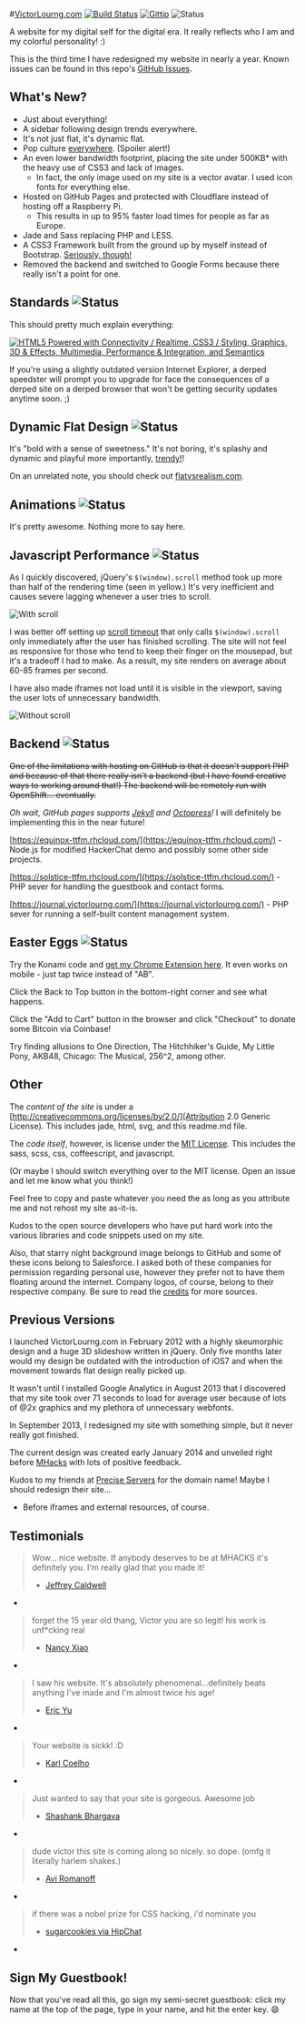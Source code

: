 #[VictorLourng.com](victorlourng.com)  [![Build Status](https://secure.travis-ci.org/LabLayers/lablayers.github.io.png)](http://travis-ci.org/LabLayers/lablayers.github.io) [![Gittip](http://img.shields.io/gittip/lablayers.png)](https://www.gittip.com/lablayers/) ![Status](http://img.shields.io/production/work%20in%20progress.png?color=yellow)

A website for my digital self for the digital era. It really reflects who I am and my colorful personality! :)

This is the third time I have redesigned my website in nearly a year. Known issues can be found in this repo's [GitHub Issues](https://github.com/LabLayers/lablayers.github.io/issues).

## What's New?
* Just about everything!
* A sidebar following design trends everywhere.
* It's not just flat, it's dynamic flat.
* Pop culture [everywhere](#easter-eggs-). (Spoiler alert!)
* An even lower bandwidth footprint, placing the site under 500KB* with the heavy use of CSS3 and lack of images.
   * In fact, the only image used on my site is a vector avatar. I used icon fonts for everything else.
* Hosted on GitHub Pages and protected with Cloudflare instead of hosting off a Raspberry Pi.
   * This results in up to 95% faster load times for people as far as Europe.
* Jade and Sass replacing PHP and LESS.
* A CSS3 Framework built from the ground up by myself instead of Bootstrap. [Seriously, though!](https://github.com/LabLayers/lablayers.github.io/tree/master/design)
* Removed the backend and switched to Google Forms because there really isn't a point for one.

## Standards ![Status](http://img.shields.io/production/ready.png?color=green)
This should pretty much explain everything:

[![HTML5 Powered with Connectivity / Realtime, CSS3 / Styling, Graphics, 3D &amp; Effects, Multimedia, Performance & Integration, and Semantics](http://www.w3.org/html/logo/badge/html5-badge-h-connectivity-css3-graphics-multimedia-performance-semantics.png)](http://www.w3.org/html/logo/)

If you're using a slightly outdated version Internet Explorer, a derped speedster will prompt you to upgrade for face the consequences of a derped site on a derped browser that won't be getting security updates anytime soon. ;)  

## Dynamic Flat Design ![Status](http://img.shields.io/production/ready.png?color=green)
It's "bold with a sense of sweetness." It's not boring, it's splashy and dynamic and playful more importantly, [trendy!](https://www.apple.com/ios/)!

On an unrelated note, you should check out [flatvsrealism.com](http://flatvsrealism.com/).

## Animations ![Status](http://img.shields.io/production/ready.png?color=green)
It's pretty awesome. Nothing more to say here.

## Javascript Performance ![Status](http://img.shields.io/production/ready.png?color=green)
As I quickly discovered, jQuery's `$(window).scroll` method took up more than half of the rendering time (seen in yellow.) It's very inefficient and causes severe lagging whenever a user tries to scroll.

![With scroll](http://i.imgur.com/c9SpPW2.png)

I was better off setting up [scroll timeout](http://stackoverflow.com/questions/15591002/jquery-setinterval-or-scroll) that only calls `$(window).scroll` only immediately after the user has finished scrolling. The site will not feel as responsive for those who tend to keep their finger on the mousepad, but it's a tradeoff I had to make. As a result, my site renders on average about 60-85 frames per second.

I have also made iframes not load until it is visible in the viewport, saving the user lots of unnecessary bandwidth.

![Without scroll](http://i.imgur.com/WB6HtPr.png)

## Backend ![Status](http://img.shields.io/production/coming%20soon.png?color=red)
~~One of the limitations with hosting on GitHub is that it doesn't support PHP and because of that there really isn't a backend (but I have found creative ways to working around that!) The backend will be remotely run with OpenShift... eventually.~~

*Oh wait, GitHub pages supports [Jekyll](http://jekyllrb.com/) and [Octopress](http://octopress.org/)!* I will definitely be implementing this in the near future!

[https://equinox-ttfm.rhcloud.com/](https://equinox-ttfm.rhcloud.com/) - Node.js for modified HackerChat demo and possibly some other side projects.

[https://solstice-ttfm.rhcloud.com/](https://solstice-ttfm.rhcloud.com/) - PHP sever for handling the guestbook and contact forms.

[https://journal.victorlourng.com/](https://journal.victorlourng.com/) - PHP sever for running a self-built content management system.

## Easter Eggs ![Status](http://img.shields.io/production/work%20in%20progress.png?color=yellow)
Try the Konami code and [get my Chrome Extension here](https://chrome.google.com/webstore/detail/harlem-shake-the-web/ldejkceiibdbkgjfiagpjhjdadgkelib?hl=en). It even works on mobile - just tap twice instead of "AB".

Click the Back to Top button in the bottom-right corner and see what happens.

Click the "Add to Cart" button in the browser and click "Checkout" to donate some Bitcoin via Coinbase!
 
Try finding allusions to One Direction, The Hitchhiker's Guide, My Little Pony, AKB48, Chicago: The Musical, 256^2, among other.

## Other
The _content of the site_ is under a [http://creativecommons.org/licenses/by/2.0/](Attribution 2.0 Generic License). This includes jade, html, svg, and this readme.md file.

The _code itself_, however, is license under the [MIT License](http://opensource.org/licenses/MIT). This includes the sass, scss, css, coffeescript, and javascript.

(Or maybe I should switch everything over to the MIT license. Open an issue and let me know what you think!)

Feel free to copy and paste whatever you need the as long as you attribute me and not rehost my site as-it-is.

Kudos to the open source developers who have put hard work into the various libraries and code snippets used on my site.

Also, that starry night background image belongs to GitHub and some of these icons belong to Salesforce. I asked both of these companies for permission regarding personal use, however they prefer not to have them floating around the internet. Company logos, of course, belong to their respective company. Be sure to read the [credits](http://victorlourng.com/#credits) for more sources.

## Previous Versions
I launched VictorLourng.com in February 2012 with a highly skeumorphic design and a huge 3D slideshow written in jQuery. Only five months later would my design be outdated with the introduction of iOS7 and when the movement towards flat design really picked up.

It wasn't until I installed Google Analytics in August 2013 that I discovered that my site took over 71 seconds to load for average user because of lots of @2x graphics and my plethora of unnecessary webfonts.

In September 2013, I redesigned my site with something simple, but it never really got finished. 

The current design was created early January 2014 and unveiled right before  [MHacks](http://www.mhacks.org/) with lots of positive feedback.

Kudos to my friends at [Precise Servers](http://preciseservers.com) for the domain name! Maybe I should redesign their site...

* Before iframes and external resources, of course.

## Testimonials

> Wow... nice website. If anybody deserves to be at MHACKS it's definitely you. I'm really glad that you made it!
> - [Jeffrey Caldwell](https://www.facebook.com/photo.php?fbid=257994744360963&set=a.124621211031651.25621.124349814392124&type=1&comment_id=481149&offset=0&total_comments=6)
 

-
> forget the 15 year old thang, Victor you are so legit! his work is unf*cking real
> - [Nancy Xiao](https://www.facebook.com/photo.php?fbid=257994744360963&set=a.124621211031651.25621.124349814392124&type=1&comment_id=481133&offset=0&total_comments=6)


-
> I saw his website. It's absolutely phenomenal...definitely beats anything I've made and I'm almost twice his age!
> - [Eric Yu](https://www.facebook.com/photo.php?fbid=257994744360963&set=a.124621211031651.25621.124349814392124&type=1&comment_id=481187&offset=0&total_comments=6)
 

-
> Your website is sickk! :D
> - [Karl Coelho](https://twitter.com/therealcoelho/status/427165201712959489)


-
> Just wanted to say that your site is gorgeous. Awesome job
> - [Shashank Bhargava](https://www.facebook.com/groups/PennAppsHS/permalink/207525019449816/?comment_id=207525312783120&offset=0&total_comments=8)


-
> dude victor this site is coming along so nicely. so dope. (omfg it literally harlem shakes.)
> - [Avi Romanoff](https://www.facebook.com/events/1417893651779691/permalink/1429310360638020/?comment_id=1429311747304548&offset=0&total_comments=16)

-
> if there was a nobel prize for CSS hacking, i'd nominate you
> - [sugarcookies via HipChat](https://www.hipchat.com/grIU9aHZF)

-
## Sign My Guestbook!
Now that you've read all this, go sign my semi-secret guestbook: click my name at the top of the page, type in your name, and hit the enter key. :smile:
